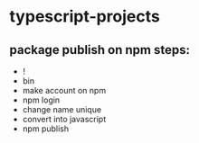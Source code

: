 
# typescript-projects

## package publish on npm steps:
- !
- bin
- make account on npm
- npm login
- change name unique
- convert into javascript
- npm publish